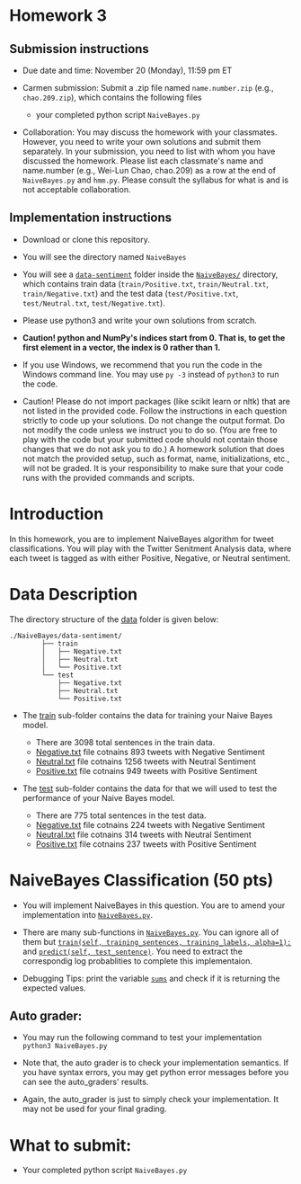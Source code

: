 # Homework 3

## Submission instructions

* Due date and time: November 20 (Monday), 11:59 pm ET

* Carmen submission: 
Submit a .zip file named `name.number.zip` (e.g., `chao.209.zip`), which contains the following files
  - your completed python script `NaiveBayes.py` 
 
* Collaboration: You may discuss the homework with your classmates. However, you need to write your own solutions and submit them separately. In your submission, you need to list with whom you have discussed the homework. Please list each classmate's name and name.number (e.g., Wei-Lun Chao, chao.209) as a row at the end of `NaiveBayes.py` and `hmm.py`. Please consult the syllabus for what is and is not acceptable collaboration.

## Implementation instructions

* Download or clone this repository.

* You will see the directory named `NaiveBayes` 

* You will see a [`data-sentiment`](`NaiveBayes/data-sentiment/`) folder inside the  [`NaiveBayes/`](./NaiveBayes/) directory, which contains train data (`train/Positive.txt`, `train/Neutral.txt`, `train/Negative.txt`) and the test data (`test/Positive.txt`, `test/Neutral.txt`, `test/Negative.txt`).


* Please use python3 and write your own solutions from scratch. 

* **Caution! python and NumPy's indices start from 0. That is, to get the first element in a vector, the index is 0 rather than 1.**

* If you use Windows, we recommend that you run the code in the Windows command line. You may use `py -3` instead of `python3` to run the code.

* Caution! Please do not import packages (like scikit learn or nltk) that are not listed in the provided code. Follow the instructions in each question strictly to code up your solutions. Do not change the output format. Do not modify the code unless we instruct you to do so. (You are free to play with the code but your submitted code should not contain those changes that we do not ask you to do.) A homework solution that does not match the provided setup, such as format, name, initializations, etc., will not be graded. It is your responsibility to make sure that your code runs with the provided commands and scripts.



# Introduction

In this homework, you are to implement NaiveBayes algorithm for tweet classifications. You will play with the Twitter Senitment Analysis data, where each tweet is tagged as with either Positive, Negative, or Neutral sentiment.


# Data Description

The directory structure of the [data](./NaiveBayes/data-sentiment/) folder is given below:

```
./NaiveBayes/data-sentiment/
		├── train
		│   ├── Negative.txt
		│   ├── Neutral.txt
		│   └── Positive.txt
		└── test
		    ├── Negative.txt
		    ├── Neutral.txt
		    └── Positive.txt
```


* The [train](./NaiveBayes/data-sentiment/train/) sub-folder contains the data for training your Naive Bayes model. 
	* There are 3098 total sentences in the train data. 
	* [Negative.txt](./NaiveBayes/data-sentiment/train/Negative.txt) file cotnains 893 tweets with Negative Sentiment
	* [Neutral.txt](./NaiveBayes/data-sentiment/train/Neutral.txt) file cotnains 1256 tweets with Neutral Sentiment
	* [Positive.txt](./NaiveBayes/data-sentiment/train/Positive.txt) file cotnains 949 tweets with Positive Sentiment


* The [test](./NaiveBayes/data-sentiment/test/) sub-folder contains the data for that we will used to test the performance of your Naive Bayes model. 
	* There are 775 total sentences in the test data. 
	* [Negative.txt](./NaiveBayes/data-sentiment/test/Negative.txt) file cotnains 224 tweets with Negative Sentiment
	* [Neutral.txt](./NaiveBayes/data-sentiment/test/Neutral.txt) file cotnains 314 tweets with Neutral Sentiment
	* [Positive.txt](./NaiveBayes/data-sentiment/test/Positive.txt) file cotnains 237 tweets with Positive Sentiment




# NaiveBayes Classification (50 pts)

* You will implement NaiveBayes in this question. You are to amend your implementation into [`NaiveBayes.py`](./NaiveBayes/NaiveBayes.py).

* There are many sub-functions in  [`NaiveBayes.py`](./NaiveBayes/NaiveBayes.py). You can ignore all of them but [`train(self, training_sentences, training_labels, alpha=1):`](./NaiveBayes/NaiveBayes.py#L95) and [`predict(self, test_sentence)`](./NaiveBayes/NaiveBayes.py#L121). You need to extract the correspondig log probablities to complete this implementaion.

* Debugging Tips: print the variable [`sums`](./NaiveBayes/NaiveBayes.py#L136) and check if it is returning the expected values.
  

## Auto grader:

* You may run the following command to test your implementation<br/>
`python3 NaiveBayes.py`<br/>

* Note that, the auto grader is to check your implementation semantics. If you have syntax errors, you may get python error messages before you can see the auto_graders' results.

* Again, the auto_grader is just to simply check your implementation. It may not be used for your final grading.




# What to submit:

* Your completed python script `NaiveBayes.py`


